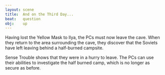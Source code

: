 ```yaml
---
layout: scene
title:  And on the Third Day...
beat:   question
obj:    up
---
```



Having lost the Yellow Mask to Ilya, the PCs must now leave the cave.
When they return to the area surrounding the cave,
they discover that the Soviets have left leaving behind a half-burned campsite.

Sense Trouble shows that they were in a hurry to leave.
The PCs can use their abilities to investigate the half burned camp,
which is no longer as secure as before.












